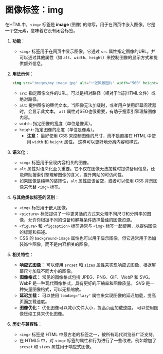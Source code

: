 # 图像标签：img

在HTML中，`<img>` 标签是 **image** (图像) 的缩写，用于在网页中嵌入图像。它是一个空元素，意味着它没有闭合标签。

1. **功能**：

   -  `<img>` 标签用于在网页中显示图像。它通过 `src` 属性指定图像的URL，并可以通过其他属性（如 `alt`、`width`、`height`）来控制图像的显示方式和提供额外信息。

2. **用法示例**：

   ```html
   <img src="images/my_image.jpg" alt="一张风景图片" width="500" height="300">
   ```

   *   `src`:  指定图像文件的URL。可以是相对路径（相对于当前HTML文件）或绝对路径。
   *   `alt`:  提供图像的替代文本。当图像无法加载时，或者用户使用屏幕阅读器时，会显示此文本。  `alt` 属性对SEO也很重要，有助于搜索引擎理解图像内容。
   *   `width`:  指定图像的宽度（单位是像素）。
   *   `height`: 指定图像的高度（单位是像素）。
       *   **注意：** 最好使用 CSS 来控制图像的尺寸，而不是直接在 HTML 中使用 `width` 和 `height` 属性。  这样可以更好地分离内容和样式。

3. **语义化**：

   -   `<img>` 标签用于呈现内容相关的图像。
   -   `alt` 属性对语义化至关重要。它不仅在图像无法加载时提供备用信息，还能帮助搜索引擎理解图像的含义，提升网站的可访问性。
   -   如果图像是纯粹的装饰性，`alt` 属性应该留空，或者可以使用 CSS 背景图像来代替 `<img>` 标签。

4. **与其他类似标签的区别**：

   -   `<img>` 标签用于嵌入图像。
   -   `<picture>` 标签提供了一种更灵活的方式来处理不同尺寸和分辨率的图像，允许你根据不同的设备和屏幕条件选择最佳的图像资源。
   -   `<figure>` 和 `<figcaption>` 标签通常与 `<img>` 标签一起使用，以提供图像的标题和描述。
   -   CSS 的 `background-image` 属性也可以用于显示图像，但它通常用于添加装饰性图像，而不是内容相关的图像。

5. **相关特性**：

   -   **响应式图像：**  可以使用 `srcset` 和 `sizes` 属性来实现响应式图像，根据屏幕尺寸加载不同大小的图像。
   -   **图像格式：**  常见的图像格式包括 JPEG、PNG、GIF、WebP 和 SVG。  WebP 是一种现代图像格式，具有更好的压缩率和图像质量。 SVG 是一种矢量图像格式，可以无损缩放。
   -   **延迟加载：**  可以使用 `loading="lazy"` 属性来实现图像的延迟加载，提高页面加载速度。
   -   **图像优化：**  优化图像可以减小文件大小，提高页面加载速度。  可以使用图像压缩工具来优化图像。

6. **历史与兼容性**：

   -   `<img>` 标签是 HTML 中最古老的标签之一，被所有现代浏览器广泛支持。
   -   在 HTML5 中，对 `<img>` 标签的属性和行为进行了一些改进，例如增加了 `srcset` 和 `sizes` 属性用于响应式图像。



